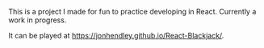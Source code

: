 This is a project I made for fun to practice developing in React. Currently a work in progress.

It can be played at https://jonhendley.github.io/React-Blackjack/.
